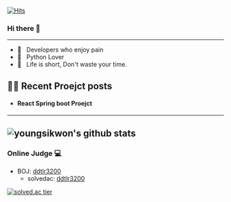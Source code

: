 [![Hits](https://hits.seeyoufarm.com/api/count/incr/badge.svg?url=https%3A%2F%2Fgithub.com%2Fgjbae1212%2Fhit-counter)](https://hits.seeyoufarm.com)                    
                    

### Hi there 👋

<!--
**youngsikwon/youngsikwon** is a ✨ _special_ ✨ repository because its `README.md` (this file) appears on your GitHub profile.

Here are some ideas to get you started:

- 🔭 I’m currently working on ...
- 🌱 I’m currently learning ...
- 👯 I’m looking to collaborate on ...
- 🤔 I’m looking for help with ...
- 💬 Ask me about ...
- 📫 How to reach me: ...
- 😄 Pronouns: ...
- ⚡ Fun fact: ...
-->


-------------

- 📱 &nbsp; Developers who enjoy pain
- 👔 &nbsp; Python Lover 
- 🚀 &nbsp; Life is short, Don't waste your time.


## ✍🏻  Recent Proejct posts

   
 - #### React Spring boot Proejct

---
![youngsikwon's github stats](https://github-readme-stats.vercel.app/api?username=youngsikwon&show_icons=true)
---
### Online Judge 💻

* BOJ: [ddtlr3200](https://www.acmicpc.net/user/ddtlr3200)
  * solvedac: [ddtlr3200](https://solved.ac/profile/ddtlr3200)

[![solved.ac tier](http://mazassumnida.wtf/api/generate_badge?boj=ddtlr3200)](https://solved.ac/youngsikwon)
  
  
